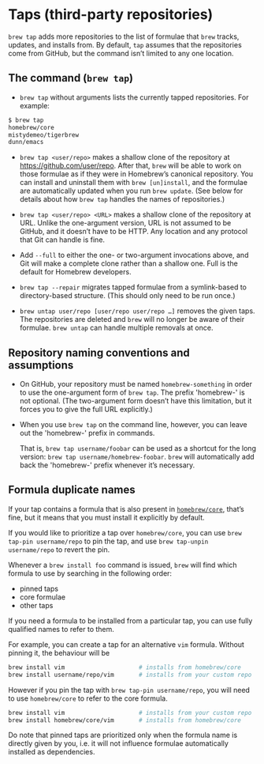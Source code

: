 # Taps (third-party repositories)

`brew tap` adds more repositories to the list of formulae that `brew` tracks, updates,
and installs from. By default, `tap` assumes that the repositories come from GitHub,
but the command isn’t limited to any one location.

## The command (`brew tap`)

* `brew tap` without arguments lists the currently tapped repositories. For
  example:

```sh
$ brew tap
homebrew/core
mistydemeo/tigerbrew
dunn/emacs
```

* `brew tap <user/repo>` makes a shallow clone of the repository at
  https://github.com/user/repo. After that, `brew` will be able to work on
  those formulae as if they were in Homebrew’s canonical repository. You can
  install and uninstall them with `brew [un]install`, and the formulae are
  automatically updated when you run `brew update`. (See below for details
  about how `brew tap` handles the names of repositories.)

* `brew tap <user/repo> <URL>` makes a shallow clone of the repository at URL.
  Unlike the one-argument version, URL is not assumed to be GitHub, and it
  doesn’t have to be HTTP. Any location and any protocol that Git can handle is
  fine.

* Add `--full` to either the one- or two-argument invocations above, and Git
  will make a complete clone rather than a shallow one. Full is the default for
  Homebrew developers.

* `brew tap --repair` migrates tapped formulae from a symlink-based to
  directory-based structure. (This should only need to be run once.)

* `brew untap user/repo [user/repo user/repo …]` removes the given taps. The
  repositories are deleted and `brew` will no longer be aware of their formulae.
  `brew untap` can handle multiple removals at once.

## Repository naming conventions and assumptions

* On GitHub, your repository must be named `homebrew-something` in order to use
  the one-argument form of `brew tap`.  The prefix 'homebrew-' is not optional.
  (The two-argument form doesn’t have this limitation, but it forces you to
  give the full URL explicitly.)

* When you use `brew tap` on the command line, however, you can leave out the
  'homebrew-' prefix in commands.

  That is, `brew tap username/foobar` can be used as a shortcut for the long
  version: `brew tap username/homebrew-foobar`. `brew` will automatically add
  back the 'homebrew-' prefix whenever it’s necessary.

## Formula duplicate names

If your tap contains a formula that is also present in
[`homebrew/core`](https://github.com/Homebrew/homebrew-core), that’s fine,
but it means that you must install it explicitly by default.

If you would like to prioritize a tap over `homebrew/core`, you can use
`brew tap-pin username/repo` to pin the tap,
and use `brew tap-unpin username/repo` to revert the pin.

Whenever a `brew install foo` command is issued, `brew` will find which formula
to use by searching in the following order:

* pinned taps
* core formulae
* other taps

If you need a formula to be installed from a particular tap, you can use fully
qualified names to refer to them.

For example, you can create a tap for an alternative `vim` formula. Without
pinning it, the behaviour will be

```sh
brew install vim                     # installs from homebrew/core
brew install username/repo/vim       # installs from your custom repo
```

However if you pin the tap with `brew tap-pin username/repo`, you will need to
use `homebrew/core` to refer to the core formula.

```sh
brew install vim                     # installs from your custom repo
brew install homebrew/core/vim       # installs from homebrew/core
```

Do note that pinned taps are prioritized only when the formula name is directly
given by you, i.e. it will not influence formulae automatically installed as
dependencies.

